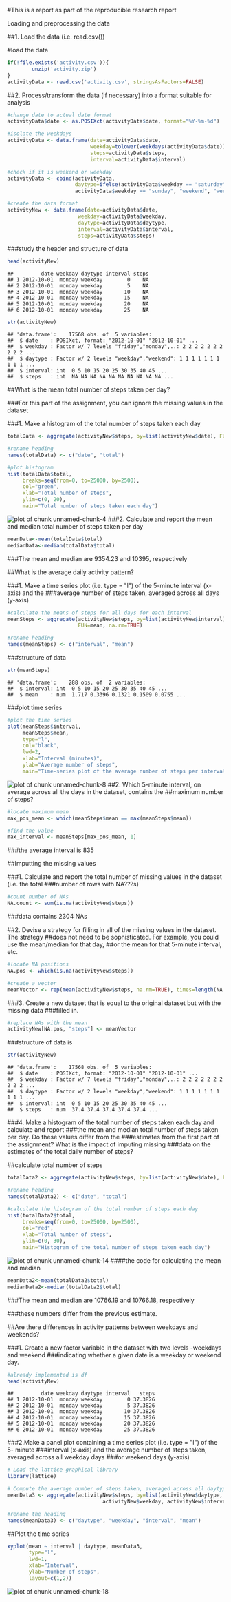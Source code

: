 #This is a report as part of the reproducible research report

Loading and preprocessing the data

##1. Load the data (i.e. read.csv())

#load the data

```r
if(!file.exists('activity.csv')){
        unzip('activity.zip')
}
activityData <- read.csv('activity.csv', stringsAsFactors=FALSE)
```
##2. Process/transform the data (if necessary) into a format suitable for analysis

```r
#change date to actual date format
activityData$date <- as.POSIXct(activityData$date, format="%Y-%m-%d")

#isolate the weekdays
activityData <- data.frame(date=activityData$date, 
                           weekday=tolower(weekdays(activityData$date)), 
                           steps=activityData$steps, 
                           interval=activityData$interval)

#check if it is weekend or weekday
activityData <- cbind(activityData, 
                      daytype=ifelse(activityData$weekday == "saturday" | 
                      activityData$weekday == "sunday", "weekend", "weekday"))

#create the data format
activityNew <- data.frame(date=activityData$date, 
                       weekday=activityData$weekday, 
                       daytype=activityData$daytype, 
                       interval=activityData$interval,
                       steps=activityData$steps)
```
###study the header and structure of data

```r
head(activityNew)
```

```
##         date weekday daytype interval steps
## 1 2012-10-01  monday weekday        0    NA
## 2 2012-10-01  monday weekday        5    NA
## 3 2012-10-01  monday weekday       10    NA
## 4 2012-10-01  monday weekday       15    NA
## 5 2012-10-01  monday weekday       20    NA
## 6 2012-10-01  monday weekday       25    NA
```

```r
str(activityNew)
```

```
## 'data.frame':	17568 obs. of  5 variables:
##  $ date    : POSIXct, format: "2012-10-01" "2012-10-01" ...
##  $ weekday : Factor w/ 7 levels "friday","monday",..: 2 2 2 2 2 2 2 2 2 2 ...
##  $ daytype : Factor w/ 2 levels "weekday","weekend": 1 1 1 1 1 1 1 1 1 1 ...
##  $ interval: int  0 5 10 15 20 25 30 35 40 45 ...
##  $ steps   : int  NA NA NA NA NA NA NA NA NA NA ...
```
##What is the mean total number of steps taken per day?

###For this part of the assignment, you can ignore the missing values in the dataset

###1. Make a histogram of the total number of steps taken each day

```r
totalData <- aggregate(activityNew$steps, by=list(activityNew$date), FUN=sum, na.rm=TRUE)

#rename heading
names(totalData) <- c("date", "total")

#plot histogram
hist(totalData$total, 
     breaks=seq(from=0, to=25000, by=2500),
     col="green", 
     xlab="Total number of steps", 
     ylim=c(0, 20), 
     main="Total number of steps taken each day")
```

![plot of chunk unnamed-chunk-4](figure/unnamed-chunk-4-1.png)
###2. Calculate and report the mean and median total number of steps taken per day

```r
meanData<-mean(totalData$total)
medianData<-median(totalData$total)
```
###The mean and median are 9354.23 and 10395, respectively

##What is the average daily activity pattern?

###1. Make a time series plot (i.e. type = "l") of the 5-minute interval (x-axis) and the ###average number of steps taken, averaged across all days (y-axis)

```r
#calculate the means of steps for all days for each interval
meanSteps <- aggregate(activityNew$steps, by=list(activityNew$interval), 
                       FUN=mean, na.rm=TRUE)

#rename heading
names(meanSteps) <- c("interval", "mean")
```
###structure of data

```r
str(meanSteps)
```

```
## 'data.frame':	288 obs. of  2 variables:
##  $ interval: int  0 5 10 15 20 25 30 35 40 45 ...
##  $ mean    : num  1.717 0.3396 0.1321 0.1509 0.0755 ...
```
###plot time series

```r
#plot the time series
plot(meanSteps$interval, 
     meanSteps$mean, 
     type="l", 
     col="black", 
     lwd=2, 
     xlab="Interval (minutes)", 
     ylab="Average number of steps", 
     main="Time-series plot of the average number of steps per intervals")
```

![plot of chunk unnamed-chunk-8](figure/unnamed-chunk-8-1.png)
##2. Which 5-minute interval, on average across all the days in the dataset, contains the ##maximum number of steps?

```r
#locate maximum mean
max_pos_mean <- which(meanSteps$mean == max(meanSteps$mean))

#find the value
max_interval <- meanSteps[max_pos_mean, 1]
```
###the average interval is 835

##Imputting the missing values

###1. Calculate and report the total number of missing values in the dataset (i.e. the total ###number of rows with NA???s)

```r
#count number of NAs
NA.count <- sum(is.na(activityNew$steps))
```
###data contains 2304 NAs

##2. Devise a strategy for filling in all of the missing values in the dataset. The strategy ##does not need to be sophisticated. For example, you could use the mean/median for that day, ##or the mean for that 5-minute interval, etc.

```r
#locate NA positions
NA.pos <- which(is.na(activityNew$steps))

#create a vector
meanVector <- rep(mean(activityNew$steps, na.rm=TRUE), times=length(NA.pos))
```
###3. Create a new dataset that is equal to the original dataset but with the missing data ###filled in.

```r
#replace NAs with the mean
activityNew[NA.pos, "steps"] <- meanVector
```
###structure of data is

```r
str(activityNew)
```

```
## 'data.frame':	17568 obs. of  5 variables:
##  $ date    : POSIXct, format: "2012-10-01" "2012-10-01" ...
##  $ weekday : Factor w/ 7 levels "friday","monday",..: 2 2 2 2 2 2 2 2 2 2 ...
##  $ daytype : Factor w/ 2 levels "weekday","weekend": 1 1 1 1 1 1 1 1 1 1 ...
##  $ interval: int  0 5 10 15 20 25 30 35 40 45 ...
##  $ steps   : num  37.4 37.4 37.4 37.4 37.4 ...
```
###4. Make a histogram of the total number of steps taken each day and calculate and report ###the mean and median total number of steps taken per day. Do these values differ from the ###estimates from the first part of the assignment? What is the impact of imputing missing ###data on the estimates of the total daily number of steps?

##calculate total number of steps

```r
totalData2 <- aggregate(activityNew$steps, by=list(activityNew$date), FUN=sum)

#rename heading
names(totalData2) <- c("date", "total")

#calculate the histogram of the total number of steps each day
hist(totalData2$total, 
     breaks=seq(from=0, to=25000, by=2500),
     col="red", 
     xlab="Total number of steps", 
     ylim=c(0, 30), 
     main="Histogram of the total number of steps taken each day")
```

![plot of chunk unnamed-chunk-14](figure/unnamed-chunk-14-1.png)
####the code for calculating the mean and median

```r
meanData2<-mean(totalData2$total)
medianData2<-median(totalData2$total)
```
###The mean and median are 10766.19 and 10766.18, respectively

###these numbers differ from the previous estimate.

##Are there differences in activity patterns between weekdays and weekends?

###1. Create a new factor variable in the dataset with two levels -weekdays and weekend ###indicating whether a given date is a weekday or weekend day.

```r
#already implemented is df
head(activityNew)
```

```
##         date weekday daytype interval   steps
## 1 2012-10-01  monday weekday        0 37.3826
## 2 2012-10-01  monday weekday        5 37.3826
## 3 2012-10-01  monday weekday       10 37.3826
## 4 2012-10-01  monday weekday       15 37.3826
## 5 2012-10-01  monday weekday       20 37.3826
## 6 2012-10-01  monday weekday       25 37.3826
```
###2.Make a panel plot containing a time series plot (i.e. type = "l") of the 5- minute ###interval (x-axis) and the average number of steps taken, averaged across all weekday days ###or weekend days (y-axis)

```r
# Load the lattice graphical library
library(lattice)

# Compute the average number of steps taken, averaged across all daytype variable
meanData3 <- aggregate(activityNew$steps, by=list(activityNew$daytype, 
                               activityNew$weekday, activityNew$interval), mean)

#rename the heading
names(meanData3) <- c("daytype", "weekday", "interval", "mean")
```
##Plot the time series

```r
xyplot(mean ~ interval | daytype, meanData3, 
       type="l", 
       lwd=1, 
       xlab="Interval", 
       ylab="Number of steps", 
       layout=c(1,2))
```

![plot of chunk unnamed-chunk-18](figure/unnamed-chunk-18-1.png)
